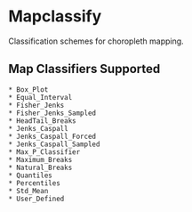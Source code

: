 # Mapclassify

Classification schemes for choropleth mapping.

## Map Classifiers Supported

    * Box_Plot
    * Equal_Interval
    * Fisher_Jenks
    * Fisher_Jenks_Sampled
    * HeadTail_Breaks
    * Jenks_Caspall
    * Jenks_Caspall_Forced
    * Jenks_Caspall_Sampled
    * Max_P_Classifier
    * Maximum_Breaks
    * Natural_Breaks
    * Quantiles
    * Percentiles
    * Std_Mean
    * User_Defined
